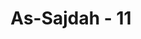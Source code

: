 ---
title: "As-Sajdah - 11"
no: 11
arabic_no: ١١
ayah: ۞ قُلْ يَتَوَفّٰىكُمْ مَّلَكُ الْمَوْتِ الَّذِيْ وُكِّلَ بِكُمْ ثُمَّ اِلٰى رَبِّكُمْ تُرْجَعُوْنَ ࣖ 
translation: "Katakanlah, “Malaikat maut yang diserahi untuk (mencabut nyawa)mu akan mematikan kamu, kemudian kepada Tuhanmu, kamu akan dikembalikan.”"
tafsir: "Ayat ini menolak anggapan orang-orang musyrik yang menyatakan bahwa hari Kiamat itu tidak ada. Dalam ayat ini dikatakan, \"Hai orang-orang musyrik, sesungguhnya malaikat yang bertugas mencabut nyawa manusia, benar-benar menjaga waktu, maka mereka mencabut nyawa orang itu tepat pada waktunya, tidak mundur sesaat pun, dan tidak pula dipercepat walau sesaat.\" Hal ini berlaku bagi semua orang-orang musyrik itu, dan mereka tidak dapat lari dari ketetapan Allah ini. Kemudian mereka dibangkitkan kembali di hari Kiamat dan diminta pertanggungjawaban semua perbuatannya dengan adil."
---